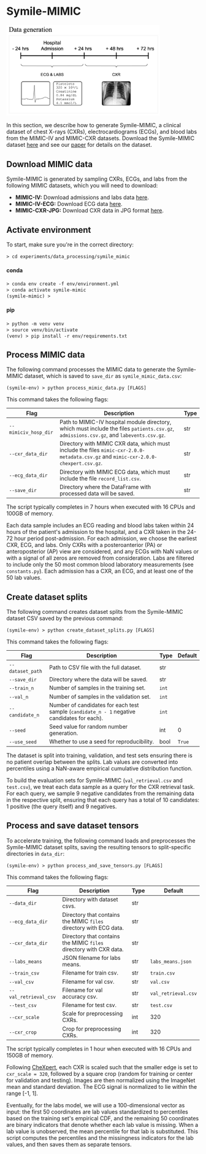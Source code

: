 # Symile-MIMIC
<img src="/img/symile_mimic.png" alt="Symile-MIMIC" width="400"/>

In this section, we describe how to generate Symile-MIMIC, a clinical dataset of chest X-rays (CXRs), electrocardiograms (ECGs), and blood labs from the MIMIC-IV and MIMIC-CXR datasets. Download the Symile-MIMIC dataset [here](https://doi.org/10.13026/3vvj-s428) and see our [paper](https://arxiv.org/abs/2411.01053) for details on the dataset.

## Download MIMIC data

Symile-MIMIC is generated by sampling CXRs, ECGs, and labs from the following MIMIC datasets, which you will need to download:
- **MIMIC-IV:** Download admissions and labs data [here](https://physionet.org/content/mimiciv/2.2/).
- **MIMIC-IV-ECG:** Download ECG data [here](https://physionet.org/content/mimic-iv-ecg/1.0/).
- **MIMIC-CXR-JPG:** Download CXR data in JPG format [here](https://physionet.org/content/mimic-cxr-jpg/2.0.0/).

## Activate environment

To start, make sure you're in the correct directory:
```
> cd experiments/data_processing/symile_mimic
```

#### conda

```
> conda env create -f env/environment.yml
> conda activate symile-mimic
(symile-mimic) >
```

#### pip

```
> python -m venv venv
> source venv/bin/activate
(venv) > pip install -r env/requirements.txt
```

## Process MIMIC data

The following command processes the MIMIC data to generate the Symile-MIMIC dataset, which is saved to `save_dir` as `symile_mimic_data.csv`:

```
(symile-env) > python process_mimic_data.py [FLAGS]
```

This command takes the following flags:

| Flag                   | Description                                                                                       | Type   |
|------------------------|---------------------------------------------------------------------------------------------------|--------|
| `--mimiciv_hosp_dir`   | Path to MIMIC-IV hospital module directory, which must include the files `patients.csv.gz`, `admissions.csv.gz`, and `labevents.csv.gz`. | str    |
| `--cxr_data_dir`       | Directory with MIMIC CXR data, which must include the files `mimic-cxr-2.0.0-metadata.csv.gz` and `mimic-cxr-2.0.0-chexpert.csv.gz`.   | str    |
| `--ecg_data_dir`       | Directory with MIMIC ECG data, which must include the file `record_list.csv`.                                                         | str    |
| `--save_dir`           | Directory where the DataFrame with processed data will be saved.                                                                      | str    |

The script typically completes in 7 hours when executed with 16 CPUs and 100GB of memory.

Each data sample includes an ECG reading and blood labs taken within 24 hours of the patient's admission to the hospital, and a CXR taken in the 24-72 hour period post-admission. For each admission, we choose the earliest CXR, ECG, and labs. Only CXRs with a posteroanterior (PA) or anteroposterior (AP) view are considered, and any ECGs with NaN values or with a signal of all zeros are removed from consideration. Labs are filtered to include only the 50 most common blood laboratory measurements (see `constants.py`). Each admission has a CXR, an ECG, and at least one of the 50 lab values.

## Create dataset splits

The following command creates dataset splits from the Symile-MIMIC dataset CSV saved by the previous command:

```
(symile-env) > python create_dataset_splits.py [FLAGS]
```

This command takes the following flags:

| Flag               | Description                                              | Type         | Default |
|--------------------|----------------------------------------------------------|--------------|---------|
| `--dataset_path`   | Path to CSV file with the full dataset.                  | str       |     |
| `--save_dir`       | Directory where the data will be saved.                  | str       |     |
| `--train_n`        | Number of samples in the training set.                   | `int`        |     |
| `--val_n`          | Number of samples in the validation set.                 | `int`        |     |
| `--candidate_n`    | Number of candidates for each test sample (`candidate_n - 1` negative candidates for each). | `int`        |     |
| `--seed`           | Seed value for random number generation.                 | int        | 0       |
| `--use_seed`       | Whether to use a seed for reproducibility.               | bool| `True`    |

The dataset is split into training, validation, and test sets ensuring there is no patient overlap between the splits. Lab values are converted into percentiles using a NaN-aware empirical cumulative distribution function.

To build the evaluation sets for Symile-MIMIC (`val_retrieval.csv` and `test.csv`), we treat each data sample as a query for the CXR retrieval task. For each query, we sample 9 negative candidates from the remaining data in the respective split, ensuring that each query has a total of 10 candidates: 1 positive (the query itself) and 9 negatives.

## Process and save dataset tensors

To accelerate training, the following command loads and preprocesses the Symile-MIMIC dataset splits, saving the
resulting tensors to split-specific directories in `data_dir`:

```
(symile-env) > python process_and_save_tensors.py [FLAGS]
```

This command takes the following flags:

| Flag               | Description                                              | Type         | Default          |
|--------------------|----------------------------------------------------------|--------------|------------------|
| `--data_dir`       | Directory with dataset csvs.                             | str       |              |
| `--ecg_data_dir`   | Directory that contains the MIMIC `files` directory with ECG data. | str       |              |
| `--cxr_data_dir`   | Directory that contains the MIMIC `files` directory with CXR data. | str       |              |
| `--labs_means`     | JSON filename for labs means.                            | str       | `labs_means.json`|
| `--train_csv`      | Filename for train csv.                                  | str       | `train.csv`      |
| `--val_csv`        | Filename for val csv.                                    | str       | `val.csv`        |
| `--val_retrieval_csv`    | Filename for val accuracy csv.                           | str       | `val_retrieval.csv`    |
| `--test_csv`       | Filename for test csv.                                   | str       | `test.csv`       |
| `--cxr_scale`      | Scale for preprocessing CXRs.                            | int        | 320              |
| `--cxr_crop`       | Crop for preprocessing CXRs.                             | int        | 320              |

The script typically completes in 1 hour when executed with 16 CPUs and 150GB of memory.

Following [CheXpert](https://github.com/stanfordmlgroup/chexpert-model), each CXR is scaled such that the smaller edge is set to `cxr_scale = 320`, followed by a square crop (random for training or center for validation and testing). Images are then normalized using the ImageNet mean and standard deviation. The ECG signal is normalized to lie within the range [-1, 1].

Eventually, for the labs model, we will use a 100-dimensional vector as input: the first 50 coordinates are lab values standardized to percentiles based on the training set's empirical CDF, and the remaining 50 coordinates are binary indicators that denote whether each lab value is missing. When a lab value is unobserved, the mean percentile for that lab is substituted. This script computes the percentiles and the missingness indicators for the lab values, and then saves them as separate tensors.
